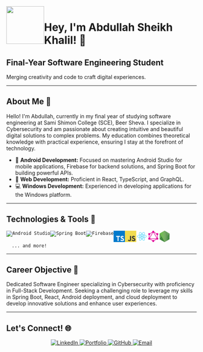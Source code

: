 <img align="left" src="https://avatars.githubusercontent.com/u/9919?s=200&v=4" width="100px" height="100px" />

# Hey, I'm Abdullah Sheikh Khalil! 👋
## Final-Year Software Engineering Student
Merging creativity and code to craft digital experiences.

---

## About Me 🌟
Hello! I'm Abdullah, currently in my final year of studying software engineering at Sami Shimon College (SCE), Beer Sheva. I specialize in Cybersecurity and am passionate about creating intuitive and beautiful digital solutions to complex problems. My education combines theoretical knowledge with practical experience, ensuring I stay at the forefront of technology.

- 🌱 **Android Development:** Focused on mastering Android Studio for mobile applications, Firebase for backend solutions, and Spring Boot for building powerful APIs.
- 💼 **Web Development:** Proficient in React, TypeScript, and GraphQL.
- 💻 **Windows Development:** Experienced in developing applications for the Windows platform.

---

## Technologies & Tools 🔧

<div style="display: flex; flex-wrap: wrap;">
  <code><img height="30" alt="Android Studio" src="https://developer.android.com/studio/images/studio-icon.svg"></code>
  <code><img height="30" alt="Spring Boot" src="https://www.vectorlogo.zone/logos/springio/springio-icon.svg"></code>
  <code><img height="30" alt="Firebase" src="https://www.vectorlogo.zone/logos/firebase/firebase-icon.svg"></code>
  <code><img height="30" alt="TypeScript" src="https://raw.githubusercontent.com/github/explore/80688e429a7d4ef2fca1e82350fe8e3517d3494d/topics/typescript/typescript.png"></code>
  <code><img height="30" alt="JavaScript" src="https://raw.githubusercontent.com/github/explore/80688e429a7d4ef2fca1e82350fe8e3517d3494d/topics/javascript/javascript.png"></code>
  <code><img height="30" alt="React" src="https://raw.githubusercontent.com/github/explore/80688e429a7d4ef2fca1e82350fe8e3517d3494d/topics/react/react.png"></code>
  <code><img height="30" alt="GraphQL" src="https://raw.githubusercontent.com/github/explore/5c058a388828bb5fde0bcafd4bc867b5bb3f26f3/topics/graphql/graphql.png"></code>
  <code><img height="30" alt="Node.js" src="https://raw.githubusercontent.com/github/explore/80688e429a7d4ef2fca1e82350fe8e3517d3494d/topics/nodejs/nodejs.png"></code>
 <code>  ... and more!</code>
</div>

---

## Career Objective 🎯
Dedicated Software Engineer specializing in Cybersecurity with proficiency in Full-Stack Development. Seeking a challenging role to leverage my skills in Spring Boot, React, Android deployment, and cloud deployment to develop innovative solutions and enhance user experiences.

---

## Let's Connect! 🌐

<div align="center">
    <a href="https://www.linkedin.com/in/abdallah-shekh-khalil-363236137/">
        <img src="https://custom-icon-badges.herokuapp.com/badge/LinkedIn-0A66C2?style=for-the-badge&logo=linkedin&logoColor=white" alt="LinkedIn">
    </a>
    <a href="https://abedallask.netlify.app/">
        <img src="https://custom-icon-badges.herokuapp.com/badge/Portfolio-FF5733?style=for-the-badge&logo=google-chrome&logoColor=white" alt="Portfolio">
    </a>
    <a href="https://github.com/abedallaSK">
        <img src="https://custom-icon-badges.herokuapp.com/badge/GitHub-181717?style=for-the-badge&logo=github&logoColor=white" alt="GitHub">
    </a>
    <a href="mailto:abadalla1999@gmail.com">
        <img src="https://custom-icon-badges.herokuapp.com/badge/Email-D14836?style=for-the-badge&logo=gmail&logoColor=white" alt="Email">
    </a>
</div>
